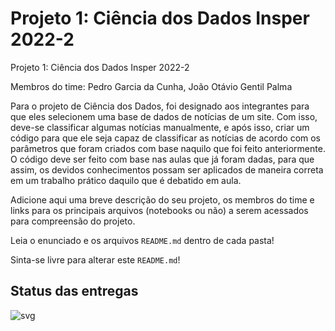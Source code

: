 # Projeto 1: Ciência dos Dados Insper 2022-2

Projeto 1: Ciência dos Dados Insper 2022-2

Membros do time: Pedro Garcia da Cunha, João Otávio Gentil Palma

   Para o projeto de Ciência dos Dados, foi designado aos integrantes para que eles selecionem uma base de dados de notícias de um site. Com isso, deve-se classificar algumas notícias manualmente, e após isso, criar um código para que ele seja capaz de classificar as notícias de acordo com os parâmetros que foram criados com base naquilo que foi feito anteriormente.
   O código deve ser feito com base nas aulas que já foram dadas, para que assim, os devidos conhecimentos possam ser aplicados de maneira correta em um trabalho prático daquilo que é debatido em aula.

Adicione aqui uma breve descrição do seu projeto, os membros do time e links para os principais arquivos (notebooks ou não) a serem acessados para compreensão do projeto.

Leia o enunciado e os arquivos `README.md` dentro de cada pasta!

Sinta-se livre para alterar este `README.md`!

## Status das entregas
![svg](http://3.142.157.80/webhook2/cdados/test/svg/insper-classroom/22-2b-cd-p1-grupo_joaoogp)

 
